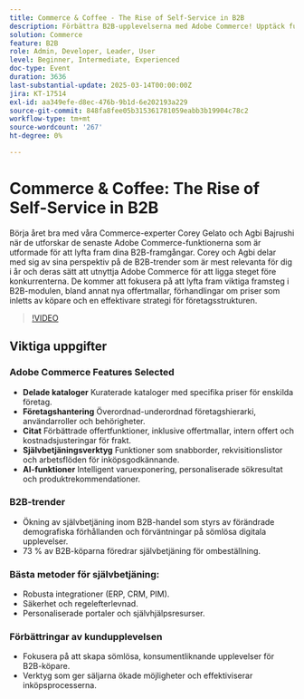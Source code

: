 ```yaml
---
title: Commerce & Coffee - The Rise of Self-Service in B2B
description: Förbättra B2B-upplevelserna med Adobe Commerce! Upptäck funktioner som delade kataloger, företagsledning, offerter och självbetjäningsverktyg. Läs om AI-funktioner och B2B-trender. Implementera metodtips för självbetjäning och förbättra kundupplevelserna. Gå med i Adobe Summit för mer information och resurser.
solution: Commerce
feature: B2B
role: Admin, Developer, Leader, User
level: Beginner, Intermediate, Experienced
doc-type: Event
duration: 3636
last-substantial-update: 2025-03-14T00:00:00Z
jira: KT-17514
exl-id: aa349efe-d8ec-476b-9b1d-6e202193a229
source-git-commit: 848fa8fee05b315361781059eabb3b19904c78c2
workflow-type: tm+mt
source-wordcount: '267'
ht-degree: 0%

---
```


# Commerce &amp; Coffee: The Rise of Self-Service in B2B

Börja året bra med våra Commerce-experter Corey Gelato och Agbi Bajrushi när de utforskar de senaste Adobe Commerce-funktionerna som är utformade för att lyfta fram dina B2B-framgångar. Corey och Agbi delar med sig av sina perspektiv på de B2B-trender som är mest relevanta för dig i år och deras sätt att utnyttja Adobe Commerce för att ligga steget före konkurrenterna. De kommer att fokusera på att lyfta fram viktiga framsteg i B2B-modulen, bland annat nya offertmallar, förhandlingar om priser som inletts av köpare och en effektivare strategi för företagsstrukturen.

>[!VIDEO](https://video.tv.adobe.com/v/3451619/?learn=on&enablevpops)

## Viktiga uppgifter

### Adobe Commerce Features Selected

* **Delade kataloger** Kuraterade kataloger med specifika priser för enskilda företag.
* **Företagshantering** Överordnad-underordnad företagshierarki, användarroller och behörigheter.
* **Citat** Förbättrade offertfunktioner, inklusive offertmallar, intern offert och kostnadsjusteringar för frakt.
* **Självbetjäningsverktyg** Funktioner som snabborder, rekvisitionslistor och arbetsflöden för inköpsgodkännande.
* **AI-funktioner** Intelligent varuexponering, personaliserade sökresultat och produktrekommendationer.

### B2B-trender

* Ökning av självbetjäning inom B2B-handel som styrs av förändrade demografiska förhållanden och förväntningar på sömlösa digitala upplevelser.
* 73 % av B2B-köparna föredrar självbetjäning för ombeställning.

### Bästa metoder för självbetjäning:

* Robusta integrationer (ERP, CRM, PIM).
* Säkerhet och regelefterlevnad.
* Personaliserade portaler och självhjälpsresurser.

### Förbättringar av kundupplevelsen

* Fokusera på att skapa sömlösa, konsumentliknande upplevelser för B2B-köpare.
* Verktyg som ger säljarna ökade möjligheter och effektiviserar inköpsprocesserna.

